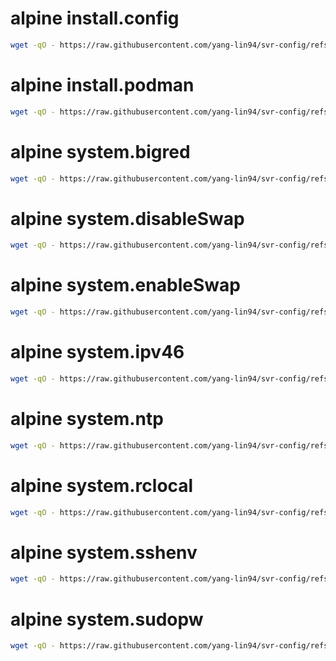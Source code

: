 
# alpine install.config

```bash
wget -qO - https://raw.githubusercontent.com/yang-lin94/svr-config/refs/heads/main/alpine/install.config/install.config.txt | sudo bash
```

# alpine install.podman

```bash
wget -qO - https://raw.githubusercontent.com/yang-lin94/svr-config/refs/heads/main/alpine/install.podman/install.podman.txt | sudo bash
```

# alpine system.bigred

```bash
wget -qO - https://raw.githubusercontent.com/yang-lin94/svr-config/refs/heads/main/alpine/system.bigred/system.bigred.txt | sudo bash
```

# alpine system.disableSwap

```bash
wget -qO - https://raw.githubusercontent.com/yang-lin94/svr-config/refs/heads/main/alpine/system.disableSwap/system.disableSwap.txt | sudo bash
```

# alpine system.enableSwap

```bash
wget -qO - https://raw.githubusercontent.com/yang-lin94/svr-config/refs/heads/main/alpine/system.enableSwap/system.enableSwap.txt | sudo bash
```

# alpine system.ipv46

```bash
wget -qO - https://raw.githubusercontent.com/yang-lin94/svr-config/refs/heads/main/alpine/system.ipv46/system.ipv46.txt | sudo bash
```

# alpine system.ntp

```bash
wget -qO - https://raw.githubusercontent.com/yang-lin94/svr-config/refs/heads/main/alpine/system.ntp/system.ntp.txt | sudo bash
```

# alpine system.rclocal

```bash
wget -qO - https://raw.githubusercontent.com/yang-lin94/svr-config/refs/heads/main/alpine/system.rclocal/system.rclocal.txt | sudo bash
```

# alpine system.sshenv

```bash
wget -qO - https://raw.githubusercontent.com/yang-lin94/svr-config/refs/heads/main/alpine/system.sshenv/system.sshenv.txt | sudo bash
```

# alpine system.sudopw

```bash
wget -qO - https://raw.githubusercontent.com/yang-lin94/svr-config/refs/heads/main/alpine/system.sudopw/system.sudopw.txt | sudo bash
```

